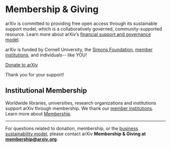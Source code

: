 Membership & Giving
====================

arXiv is committed to providing free open access through its sustainable support model, which is a collaboratively governed, community-supported resource. Learn more about arXiv’s [financial support and governance model](https://confluence.cornell.edu/x/M8JRF).

arXiv is funded by Cornell University, the [Simons Foundation](https://www.simonsfoundation.org/), [member institutions](https://arxiv.org/about/ourmembers), and individuals-- like YOU!


<a class="button is-link" href="https://securelb.imodules.com/s/1717/alumni/index.aspx?sid=1717&amp;gid=2&amp;pgid=403&amp;cid=1031&amp;dids=276&amp;bledit=1&amp;appealcode=UNXX0OLL1">Donate to arXiv</a>

<p>
  Thank you for your support!
</p>


Institutional Membership
------------------------
Worldwide libraries, universities, research organizations and institutions support arXiv through membership. We thank our [member institutions](https://arxiv.org/about/ourmembers).
Learn more about [Membership](https://arxiv.org/about/membership).


---
For questions related to donation, membership, or the [business sustainability
model](https://arxiv.org/help/support), please contact arXiv **Membership & Giving at <membership@arxiv.org>**.
